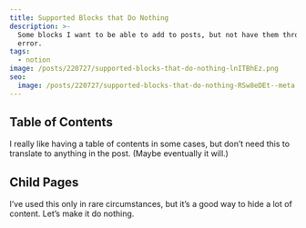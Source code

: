 ```yaml
---
title: Supported Blocks that Do Nothing
description: >-
  Some blocks I want to be able to add to posts, but not have them throw an
  error.
tags:
  - notion
image: /posts/220727/supported-blocks-that-do-nothing-lnITBhEz.png
seo:
  image: /posts/220727/supported-blocks-that-do-nothing-RSw8eDEt--meta.png
---
```


## Table of Contents

I really like having a table of contents in some cases, but don’t need this to translate to anything in the post. (Maybe eventually it will.)

## Child Pages

I’ve used this only in rare circumstances, but it’s a good way to hide a lot of content. Let’s make it do nothing.
